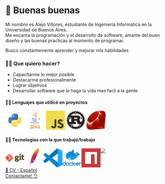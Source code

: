 <h1> 🤙 Buenas buenas  </h1>

<p>Mi nombre es Alejo Villores, estudiante de Ingeniería Informatica en la Universidad de Buenos Aires.<br> Me encanta la programación y el desarrollo de software, amante del buen diseño y las buenas practicas al momento de programar. </p>

<p> Busco constantemente aprender y mejorar mis habilidades </p>

<h3>🧑‍🎓  Que quiero hacer?</h3>
<ul>
  <li>Capacitarme lo mejor posible</li>
  <li>Destacarme profesionalmente</li>
  <li>Lograr objetivos</li>
  <li>Desarrollar software que le haga la vida mas facil a la gente</li>
</ul>
<h4>👨‍💻 Lenguajes que utilicé en proyectos </h4>

<div display="inline">
    <img height="60" width="60" margin= "10px" src="https://raw.githubusercontent.com/github/explore/80688e429a7d4ef2fca1e82350fe8e3517d3494d/topics/python/python.png" />
    <img height="60" width="60" src="https://raw.githubusercontent.com/github/explore/80688e429a7d4ef2fca1e82350fe8e3517d3494d/topics/java/java.png"/>
    <img height="60" width="60" src="https://raw.githubusercontent.com/github/explore/80688e429a7d4ef2fca1e82350fe8e3517d3494d/topics/javascript/javascript.png"/>
  <img height="60" width="60" src="https://raw.githubusercontent.com/github/explore/80688e429a7d4ef2fca1e82350fe8e3517d3494d/topics/rust/rust.png"/>
  <img height="60" width="60" src="https://raw.githubusercontent.com/github/explore/80688e429a7d4ef2fca1e82350fe8e3517d3494d/topics/ruby/ruby.png"/>
</div>
<h4>🧑‍💻 Tecnologías con la que trabajé/trabajo</h4>
<div style="display:flex;">
    <img height="60" width="60" margin= "5px" src="https://raw.githubusercontent.com/github/explore/80688e429a7d4ef2fca1e82350fe8e3517d3494d/topics/git/git.png"/>
    <img height="60" width="60" margin= "10px" src="https://raw.githubusercontent.com/github/explore/80688e429a7d4ef2fca1e82350fe8e3517d3494d/topics/maven/maven.png"/>
    <img height="60" width="60" margin= "10px" src="https://raw.githubusercontent.com/github/explore/80688e429a7d4ef2fca1e82350fe8e3517d3494d/topics/visual-studio-code/visual-studio-code.png"/>
  <img height="60" width="60" margin= "10" src="https://raw.githubusercontent.com/github/explore/80688e429a7d4ef2fca1e82350fe8e3517d3494d/topics/docker/docker.png"/>
  <img height="60" width="60" margin= "5px" src="https://raw.githubusercontent.com/github/explore/80688e429a7d4ef2fca1e82350fe8e3517d3494d/topics/npm/npm.png"/>
  <img height="60" max-width="150" margin= "5px" src="https://upload.wikimedia.org/wikiversity/en/8/8c/FastAPI_logo.png"/>
</div>
<a href="https://drive.google.com/file/d/1DtYC827jeZ22atClNI3zJSauLWcRueXY/view" >📄 CV - Español</a>
</br>
<a href="mailto: alejovillores@gmail.com" >Contactame! 👌</a>
<br>

